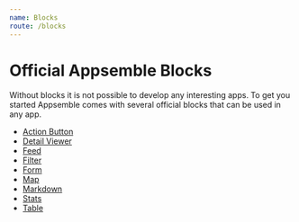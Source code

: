 ```yaml
---
name: Blocks
route: /blocks
---
```


# Official Appsemble Blocks

Without blocks it is not possible to develop any interesting apps. To get you started Appsemble
comes with several official blocks that can be used in any app.

- [Action Button](/blocks/action-button)
- [Detail Viewer](/blocks/detail-viewer)
- [Feed](/blocks/feed)
- [Filter](/blocks/filter)
- [Form](/blocks/form)
- [Map](/blocks/map)
- [Markdown](/blocks/markdown)
- [Stats](/blocks/stats)
- [Table](/blocks/table)
